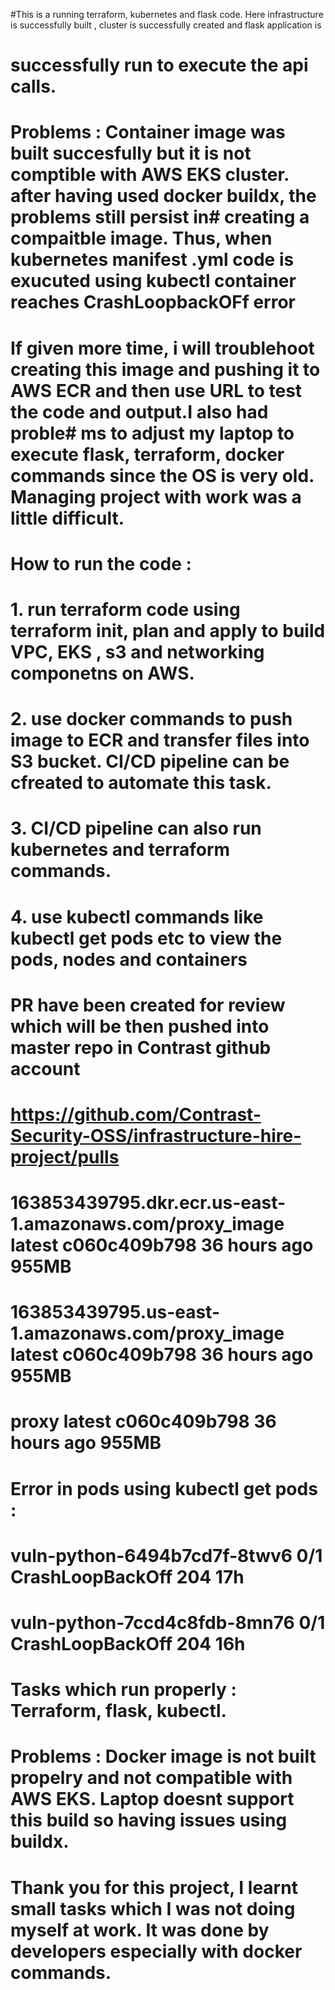 #This is a running terraform, kubernetes and flask code. Here infrastructure is successfully built , cluster is successfully created and flask application is  
# successfully run to execute the api calls.
#
# Problems : Container image was built succesfully but it is not comptible with AWS EKS cluster. after having used docker buildx, the problems still persist in#           creating a compaitble image. Thus, when kubernetes manifest .yml code is exucuted using kubectl container reaches CrashLoopbackOFf error
#           If given more time, i will troublehoot creating this image and pushing it to AWS ECR and then use URL to test the code and output.I also had proble#           ms to adjust my laptop to execute flask, terraform, docker commands since the OS is very old. Managing project with work was a little difficult.
#
#
#
#                                                      How to run the code :
# 1. run terraform code using terraform init, plan and apply to build VPC, EKS , s3 and networking componetns on AWS.
# 2. use docker commands to push image to ECR and transfer files into S3 bucket. CI/CD pipeline can be cfreated to automate this task.
# 3. CI/CD pipeline can also run kubernetes and terraform commands.
# 4. use kubectl commands like kubectl get pods etc to view the pods, nodes and containers
# 
# PR have been created for review which will be then pushed into master repo in Contrast github account
#      https://github.com/Contrast-Security-OSS/infrastructure-hire-project/pulls
#
#  163853439795.dkr.ecr.us-east-1.amazonaws.com/proxy_image   latest            c060c409b798   36 hours ago   955MB
#  163853439795.us-east-1.amazonaws.com/proxy_image           latest            c060c409b798   36 hours ago   955MB
#  proxy                                                      latest            c060c409b798   36 hours ago   955MB
#
#  Error in pods using kubectl get pods :
#    vuln-python-6494b7cd7f-8twv6   0/1     CrashLoopBackOff   204        17h
#    vuln-python-7ccd4c8fdb-8mn76   0/1     CrashLoopBackOff   204        16h
#
#
#  Tasks which run properly : Terraform, flask, kubectl.
#  Problems : Docker image is not built propelry and not compatible with AWS EKS. Laptop doesnt support this build so having issues using buildx.
#
#
#  Thank you for this project, I learnt small tasks which I was not doing myself at work. It was done by developers especially with docker commands.
 
#
# 
